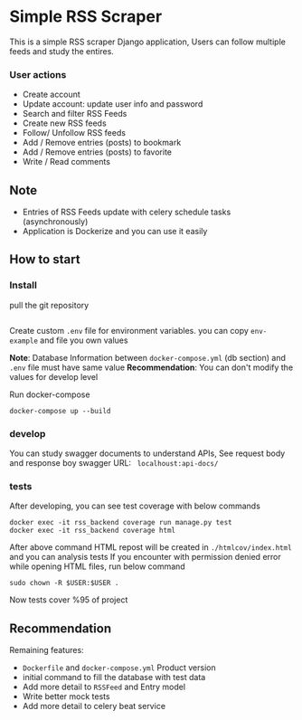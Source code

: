 # Simple RSS Scraper

This is a simple RSS scraper Django application, Users can follow multiple feeds and study the entires. 

### User actions

- Create account
- Update account: update user info and password
- Search and filter RSS Feeds
- Create new RSS feeds
- Follow/ Unfollow RSS feeds
- Add / Remove entries (posts) to bookmark
- Add / Remove entries (posts) to favorite
- Write / Read comments

## Note

- Entries of RSS Feeds update with celery schedule tasks (asynchronously)
- Application is Dockerize and you can use it easily 

## How to start

### Install

pull the git repository

```bash

```

Create custom `.env` file for environment variables. you can copy `env-example` and file you own values

**Note**: Database Information between `docker-compose.yml` (db section)  and `.env` file must have same value
**Recommendation**: You can don't modify the values for develop level

Run docker-compose

```
docker-compose up --build
```

### develop

You can study swagger documents to understand APIs, See request body and response boy
swagger URL: ` localhoust:api-docs/`

### tests

After developing, you can see test coverage with below commands

```
docker exec -it rss_backend coverage run manage.py test
docker exec -it rss_backend coverage html
```

After above command HTML repost will be created in `./htmlcov/index.html` and you can analysis tests
If you encounter with permission denied error while opening HTML files, run below command

```
sudo chown -R $USER:$USER .
```

Now tests cover %95 of project

## Recommendation

Remaining features:

- `Dockerfile` and `docker-compose.yml` Product version
- initial command to fill the database with test data
- Add more detail to `RSSFeed` and Entry model
- Write better mock tests
- Add more detail to celery beat service


